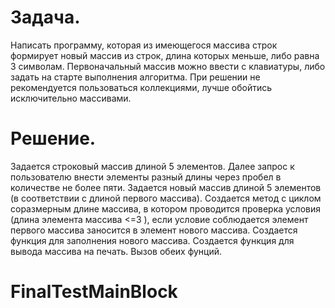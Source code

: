 # Задача. 
Написать программу, которая из имеющегося массива строк формирует новый массив из строк, длина которых меньше, либо равна 3 символам. Первоначальный массив можно ввести с клавиатуры, либо задать на старте выполнения алгоритма. При решении не рекомендуется пользоваться коллекциями, лучше обойтись исключительно массивами.


# Решение.
Задается строковый массив длиной 5 элементов. Далее запрос к пользователю внести элементы разный длины через пробел в количестве не более пяти.
Задается новый массив длиной 5 элементов (в соответствии с длиной первого массива).
Создается метод с циклом соразмерным длине массива, в котором проводится проверка условия (длина элемента массива <=3 ), если условие соблюдается элемент первого массива заносится в элемент нового массива. 
Создается функция для заполнения нового массива.
Создается функция для вывода массива на печать.
Вызов обеих фунций.


# FinalTestMainBlock
